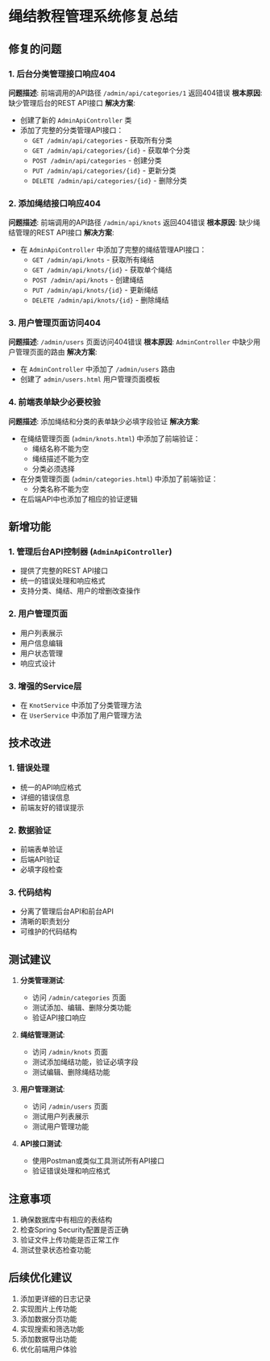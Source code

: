 # 绳结教程管理系统修复总结

## 修复的问题

### 1. 后台分类管理接口响应404
**问题描述**: 前端调用的API路径 `/admin/api/categories/1` 返回404错误
**根本原因**: 缺少管理后台的REST API接口
**解决方案**: 
- 创建了新的 `AdminApiController` 类
- 添加了完整的分类管理API接口：
  - `GET /admin/api/categories` - 获取所有分类
  - `GET /admin/api/categories/{id}` - 获取单个分类
  - `POST /admin/api/categories` - 创建分类
  - `PUT /admin/api/categories/{id}` - 更新分类
  - `DELETE /admin/api/categories/{id}` - 删除分类

### 2. 添加绳结接口响应404
**问题描述**: 前端调用的API路径 `/admin/api/knots` 返回404错误
**根本原因**: 缺少绳结管理的REST API接口
**解决方案**:
- 在 `AdminApiController` 中添加了完整的绳结管理API接口：
  - `GET /admin/api/knots` - 获取所有绳结
  - `GET /admin/api/knots/{id}` - 获取单个绳结
  - `POST /admin/api/knots` - 创建绳结
  - `PUT /admin/api/knots/{id}` - 更新绳结
  - `DELETE /admin/api/knots/{id}` - 删除绳结

### 3. 用户管理页面访问404
**问题描述**: `/admin/users` 页面访问404错误
**根本原因**: `AdminController` 中缺少用户管理页面的路由
**解决方案**:
- 在 `AdminController` 中添加了 `/admin/users` 路由
- 创建了 `admin/users.html` 用户管理页面模板

### 4. 前端表单缺少必要校验
**问题描述**: 添加绳结和分类的表单缺少必填字段验证
**解决方案**:
- 在绳结管理页面 (`admin/knots.html`) 中添加了前端验证：
  - 绳结名称不能为空
  - 绳结描述不能为空
  - 分类必须选择
- 在分类管理页面 (`admin/categories.html`) 中添加了前端验证：
  - 分类名称不能为空
- 在后端API中也添加了相应的验证逻辑

## 新增功能

### 1. 管理后台API控制器 (`AdminApiController`)
- 提供了完整的REST API接口
- 统一的错误处理和响应格式
- 支持分类、绳结、用户的增删改查操作

### 2. 用户管理页面
- 用户列表展示
- 用户信息编辑
- 用户状态管理
- 响应式设计

### 3. 增强的Service层
- 在 `KnotService` 中添加了分类管理方法
- 在 `UserService` 中添加了用户管理方法

## 技术改进

### 1. 错误处理
- 统一的API响应格式
- 详细的错误信息
- 前端友好的错误提示

### 2. 数据验证
- 前端表单验证
- 后端API验证
- 必填字段检查

### 3. 代码结构
- 分离了管理后台API和前台API
- 清晰的职责划分
- 可维护的代码结构

## 测试建议

1. **分类管理测试**:
   - 访问 `/admin/categories` 页面
   - 测试添加、编辑、删除分类功能
   - 验证API接口响应

2. **绳结管理测试**:
   - 访问 `/admin/knots` 页面
   - 测试添加绳结功能，验证必填字段
   - 测试编辑、删除绳结功能

3. **用户管理测试**:
   - 访问 `/admin/users` 页面
   - 测试用户列表展示
   - 测试用户管理功能

4. **API接口测试**:
   - 使用Postman或类似工具测试所有API接口
   - 验证错误处理和响应格式

## 注意事项

1. 确保数据库中有相应的表结构
2. 检查Spring Security配置是否正确
3. 验证文件上传功能是否正常工作
4. 测试登录状态检查功能

## 后续优化建议

1. 添加更详细的日志记录
2. 实现图片上传功能
3. 添加数据分页功能
4. 实现搜索和筛选功能
5. 添加数据导出功能
6. 优化前端用户体验
